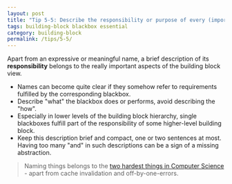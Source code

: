 ```yaml
---
layout: post
title: "Tip 5-5: Describe the responsibility or purpose of every (important) blackbox!"
tags: building-block blackbox essential
category: building-block
permalink: /tips/5-5/
---
```


Apart from an expressive or meaningful name, a brief description of
its **responsibility** belongs to the really important aspects of the building block view.

* Names can become quite clear if they somehow refer to requirements fulfilled
by the corresponding blackbox.
* Describe "what" the blackbox does or performs, avoid describing the "how".
* Especially in lower levels of the building block hierarchy, single blackboxes
fulfill part of the responsibility of some higher-level building block.
* Keep this description brief and compact, one or two sentences at most. Having
too many "and" in such descriptions can be a sign of a missing abstraction.

>Naming things belongs to the <a target="_blank" rel="noopener noreferrer nofollow" href="https://martinfowler.com/bliki/TwoHardThings.html">two hardest things in Computer Science</a> - apart from cache invalidation and off-by-one-errors.
